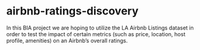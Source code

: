 # airbnb-ratings-discovery
In this BIA project we are hoping to utilize the LA Airbnb Listings dataset in order to test the impact of certain metrics (such as price, location, host profile, amenities) on an Airbnb’s overall ratings. 
